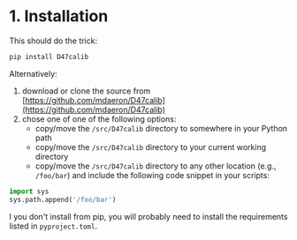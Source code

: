 # 1. Installation

This should do the trick:

```bash
pip install D47calib
```

Alternatively:

1. download or clone the source from [https://github.com/mdaeron/D47calib](https://github.com/mdaeron/D47calib)
2. chose one of one of the following options:
	+ copy/move the `/src/D47calib` directory to somewhere in your Python path
	+ copy/move the `/src/D47calib` directory to your current working directory
	+ copy/move the `/src/D47calib` directory to any other location (e.g., `/foo/bar`) and include the following code snippet in your scripts:

```py
import sys
sys.path.append('/foo/bar')
```

I you don't install from pip, you will probably need to install the requirements listed in `pyproject.toml`.
